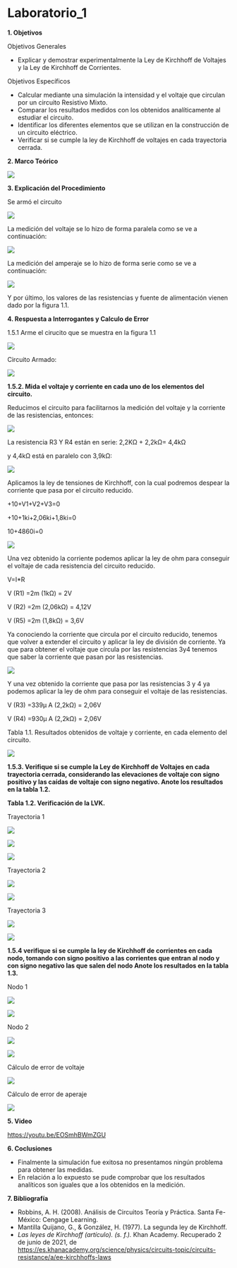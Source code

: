 # Laboratorio_1

__1. Objetivos__

Objetivos Generales 
* Explicar y demostrar experimentalmente la Ley de Kirchhoff de Voltajes y la Ley de
Kirchhoff de Corrientes.

Objetivos Específicos 
* Calcular mediante una simulación la intensidad y el voltaje que circulan por un circuito Resistivo Mixto.
* Comparar los resultados medidos con los obtenidos analíticamente al estudiar el circuito.
* Identificar los diferentes elementos que se utilizan en la construcción de un circuito eléctrico.
* Verificar si se cumple la ley de Kirchhoff de voltajes en cada trayectoria cerrada.


__2. Marco Teórico__ 

![](https://github.com/ItzAdoc/Laboratorio_1/blob/main/Marco%20Teorico.PNG)


__3. Explicación del Procedimiento__

Se armó el circuito 

![](https://github.com/ItzAdoc/Laboratorio_1/blob/main/Circuito%20Pro.PNG)

La medición del voltaje se lo hizo de forma paralela como se ve a continuación:

![](https://github.com/ItzAdoc/Laboratorio_1/blob/main/Medi%20V.PNG)

La medición del amperaje se lo hizo de forma serie como se ve a continuación:

![](https://github.com/ItzAdoc/Laboratorio_1/blob/main/Medi%20A.PNG)

Y por último, los valores de las resistencias y fuente de alimentación vienen dado por la figura 1.1.

__4. Respuesta a Interrogantes y Calculo de Error__

1.5.1 Arme el cirucito que se muestra en la figura 1.1

![](https://github.com/ItzAdoc/Laboratorio_1/blob/main/Figura%201.1.PNG)

Circuito Armado:

![](https://github.com/ItzAdoc/Laboratorio_1/blob/main/Circuito%20Armado.jpg)

**1.5.2. Mida el voltaje y corriente en cada uno de los elementos del circuito.**

Reducimos el circuito para facilitarnos la medición del voltaje y la corriente de las resistencias, entonces:

![](https://github.com/ItzAdoc/Laboratorio_1/blob/main/Tramo%201.PNG)

La resistencia R3 Y R4 están en serie: 
2,2KΩ + 2,2kΩ= 4,4kΩ

y 4,4kΩ está en paralelo con 3,9kΩ:

![](https://github.com/ItzAdoc/Laboratorio_1/blob/main/1.PNG)

Aplicamos la ley de tensiones de Kirchhoff, con la cual podremos despear la corriente que pasa por el circuito reducido.

+10+V1+V2+V3=0

+10+1ki+2,06ki+1,8ki=0

10+4860i=0

![](https://github.com/ItzAdoc/Laboratorio_1/blob/main/2.PNG)

Una vez obtenido la corriente podemos aplicar la ley de ohm para conseguir el voltaje de cada resistencia del circuito reducido.

V=I*R

V (R1) =2m (1kΩ) = 2V

V (R2) =2m (2,06kΩ) = 4,12V

V (R5) =2m (1,8kΩ) = 3,6V


Ya conociendo la corriente que circula por el circuito reducido, tenemos que volver a extender el circuito y aplicar la ley de división de corriente. Ya que  para obtener el voltaje que circula por las resistencias 3y4 tenemos que saber la corriente que pasan por las resistencias.

![](https://github.com/ItzAdoc/Laboratorio_1/blob/main/3.PNG)

Y una vez obtenido la corriente que pasa por las resistencias 3 y 4 ya podemos aplicar la ley de ohm para conseguir el voltaje de las resistencias.

V (R3) =339μ A (2,2kΩ) = 2,06V

V (R4) =930μ A (2,2kΩ) = 2,06V

Tabla 1.1. Resultados obtenidos de voltaje y corriente, en cada elemento del circuito.

![](https://github.com/ItzAdoc/Laboratorio_1/blob/main/Tabla1.1..PNG)

**1.5.3. Verifique si se cumple la Ley de Kirchhoff de Voltajes en cada trayectoria cerrada,
considerando las elevaciones de voltaje con signo positivo y las caídas de voltaje con
signo negativo. Anote los resultados en la tabla 1.2.**

**Tabla 1.2. Verificación de la LVK.**

Trayectoria 1

![](https://github.com/ItzAdoc/Laboratorio_1/blob/main/Grafico%20T1.PNG)

![](https://github.com/ItzAdoc/Laboratorio_1/blob/main/T1.PNG)


![](https://github.com/ItzAdoc/Laboratorio_1/blob/main/V%20Trayectoria%201.PNG)

Trayectoria 2 

![](https://github.com/ItzAdoc/Laboratorio_1/blob/main/T2.PNG)

![](https://github.com/ItzAdoc/Laboratorio_1/blob/main/V%20Trayectoria%202.PNG)

Trayectoria 3 

![](https://github.com/ItzAdoc/Laboratorio_1/blob/main/T3.1.PNG)

![](https://github.com/ItzAdoc/Laboratorio_1/blob/main/V%20Trayectoria%203.PNG)

**1.5.4 verifique si se cumple la ley de Kirchhoff de corrientes en cada nodo, tomando con signo positivo a las corrientes que entran al nodo y con signo negativo las que salen del nodo Anote los resultados en la tabla 1.3.**

Nodo 1

![](https://github.com/ItzAdoc/Laboratorio_1/blob/main/Nodo%201.PNG)

![](https://github.com/ItzAdoc/Laboratorio_1/blob/main/Nodo%201%20Corriente.PNG)


Nodo 2 

![](https://github.com/ItzAdoc/Laboratorio_1/blob/main/Nodo%202.PNG)

![](https://github.com/ItzAdoc/Laboratorio_1/blob/main/Nodo%202%20Corriente.PNG)


Cálculo de error de voltaje 

![](https://github.com/ItzAdoc/Laboratorio_1/blob/main/Error%20Voltaje.PNG)

Cálculo de error de aperaje 

![](https://github.com/ItzAdoc/Laboratorio_1/blob/main/Error%20Amperaje.PNG)

__5. Video__

https://youtu.be/EOSmhBWmZGU


__6. Coclusiones__ 
* Finalmente la simulación fue exitosa no presentamos ningún problema para obtener las medidas.
* En relación a lo expuesto se pude comprobar que los resultados analíticos son iguales que a los obtenidos en la medición. 


__7. Bibliografía__

* Robbins, A. H. (2008). Análisis de Circuitos Teoría y Práctica. Santa Fe-México: Cengage Learning. 
* Mantilla Quijano, G., & González, H. (1977). La segunda ley de Kirchhoff.
* *Las leyes de Kirchhoff (artículo). (s. f.).* Khan Academy. Recuperado 2 de junio de 2021, de https://es.khanacademy.org/science/physics/circuits-topic/circuits-resistance/a/ee-kirchhoffs-laws
